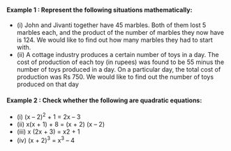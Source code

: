 #### Example 1 : Represent the following situations mathematically:
* (i) John and Jivanti together have 45 marbles. Both of them lost 5 marbles each, and the product of the number of marbles they now have is 124. We would like to find out how many marbles they had to start with.
* (ii) A cottage industry produces a certain number of toys in a day. The cost of production of each toy (in rupees) was found to be 55 minus the number of toys produced in a day. On a particular day, the total cost of production was
Rs 750. We would like to find out the number of toys produced on that day

#### Example 2 : Check whether the following are quadratic equations:
* (i) (x – 2)<sup>2</sup> + 1 = 2x – 3 
* (ii) x(x + 1) + 8 = (x + 2) (x – 2)
* (iii) x (2x + 3) = x2 + 1 
* (iv) (x + 2)<sup>3</sup> = x<sup>3</sup> – 4

